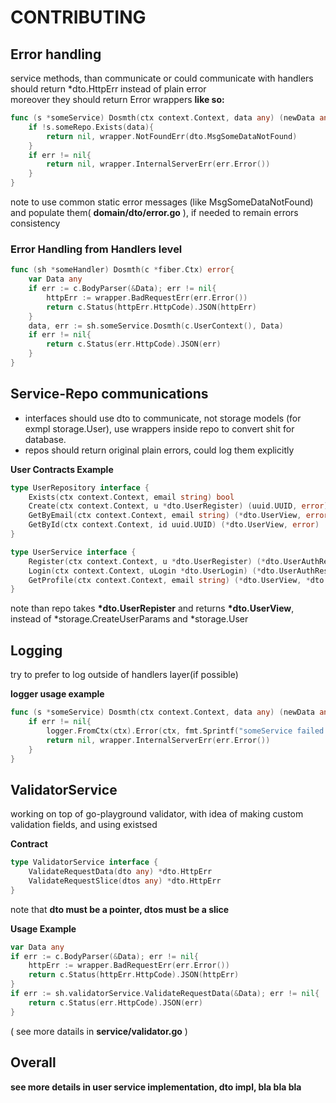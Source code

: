 # CONTRIBUTING

## Error handling

service methods, than communicate or could communicate with handlers should return \*dto.HttpErr instead of plain error  
moreover they should return Error wrappers **like so:**
```go
func (s *someService) Dosmth(ctx context.Context, data any) (newData any, err error){
	if !s.someRepo.Exists(data){
		return nil, wrapper.NotFoundErr(dto.MsgSomeDataNotFound)
	}
	if err != nil{
		return nil, wrapper.InternalServerErr(err.Error())
	}
}
```
note to use common static error messages (like MsgSomeDataNotFound) and populate them( **domain/dto/error.go** ), if needed to remain errors consistency

### **Error Handling from Handlers level**
```go
func (sh *someHandler) Dosmth(c *fiber.Ctx) error{
	var Data any
	if err := c.BodyParser(&Data); err != nil{
		httpErr := wrapper.BadRequestErr(err.Error())
		return c.Status(httpErr.HttpCode).JSON(httpErr)
	}
	data, err := sh.someService.Dosmth(c.UserContext(), Data)
	if err != nil{
		return c.Status(err.HttpCode).JSON(err)
	}
}
```


## Service-Repo communications
- interfaces should use dto to communicate, not storage models (for exmpl storage.User), use wrappers inside repo to convert shit for database.
- repos should return original plain errors, could log them explicitly  

**User Contracts Example**
```go
type UserRepository interface {
	Exists(ctx context.Context, email string) bool
	Create(ctx context.Context, u *dto.UserRegister) (uuid.UUID, error)
	GetByEmail(ctx context.Context, email string) (*dto.UserView, error)
	GetById(ctx context.Context, id uuid.UUID) (*dto.UserView, error)
}

type UserService interface {
	Register(ctx context.Context, u *dto.UserRegister) (*dto.UserAuthResponse, *dto.HttpErr)
	Login(ctx context.Context, uLogin *dto.UserLogin) (*dto.UserAuthResponse, *dto.HttpErr)
	GetProfile(ctx context.Context, email string) (*dto.UserView, *dto.HttpErr)
}
```
note than repo takes **\*dto.UserRepister** and returns **\*dto.UserView**, instead of \*storage.CreateUserParams and \*storage.User


## Logging

try to prefer to log outside of handlers layer(if possible)  

**logger usage example**
```go
func (s *someService) Dosmth(ctx context.Context, data any) (newData any, err *dto.HttpErr){
	if err != nil{
		logger.FromCtx(ctx).Error(ctx, fmt.Sprintf("someService failed to Dosmth with ERR: %s", err.Error()))
		return nil, wrapper.InternalServerErr(err.Error())
	}
}
```

## ValidatorService
working on top of go-playground validator, with idea of making custom validation fields, and using existsed  

**Contract**
```go
type ValidatorService interface {
	ValidateRequestData(dto any) *dto.HttpErr
	ValidateRequestSlice(dtos any) *dto.HttpErr
}
```
note that **dto must be a pointer, dtos must be a slice**  

**Usage Example**
```go
var Data any
if err := c.BodyParser(&Data); err != nil{
	httpErr := wrapper.BadRequestErr(err.Error())
	return c.Status(httpErr.HttpCode).JSON(httpErr)
}
if err := sh.validatorService.ValidateRequestData(&Data); err != nil{
	return c.Status(err.HttpCode).JSON(err)
}
```
( see more datails in **service/validator.go** )



## Overall
**see more details in user service implementation, dto impl, bla bla bla**

